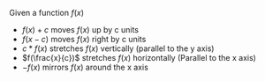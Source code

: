 Given a function $f(x)$
- $f(x) + c$ moves $f(x)$ up by c units
- $f(x-c)$ moves $f(x)$ right by c units
- $c*f(x)$ stretches $f(x)$ vertically (parallel to the y axis)
- $f(\frac{x}{c})$ stretches $f(x)$ horizontally (Parallel to the x axis)
- $-f(x)$ mirrors $f(x)$ around the x axis